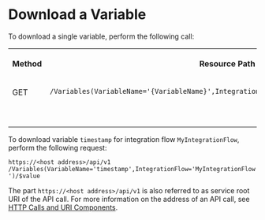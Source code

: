 <!-- loio94e6799d9fe04aac8e6c6862bd860c99 -->

# Download a Variable



To download a single variable, perform the following call:


<table>
<tr>
<th valign="top">

Method



</th>
<th valign="top">

Resource Path



</th>
<th valign="top">

Purpose



</th>
</tr>
<tr>
<td valign="top">

GET



</td>
<td valign="top">

`​/Variables(VariableName='{VariableName}',IntegrationFlow='{IntegrationFlowName}')/$value` 



</td>
<td valign="top">

Downloads a single variable.



</td>
</tr>
</table>

To download variable `timestamp` for integration flow `MyIntegrationFlow`, perform the following request:

`https://<host address>/api/v1​/Variables(VariableName='timestamp',IntegrationFlow='MyIntegrationFlow')/$value`

The part `https://<host address>/api/v1` is also referred to as service root URI of the API call. For more information on the address of an API call, see [HTTP Calls and URI Components](http-calls-and-uri-components-ca75e12.md).

